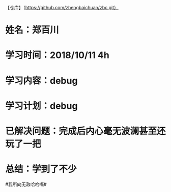 【仓库】（https://github.com/zhengbaichuan/zbc.git）
# 姓名：郑百川
# 学习时间：2018/10/11 4h
# 学习内容：debug
# 学习计划：debug
# 已解决问题：完成后内心毫无波澜甚至还玩了一把
# 总结：学到了不少




















































#我所向无敌哈哈嗝#
